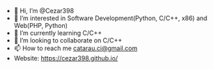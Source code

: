 - 👋 Hi, I’m @Cezar398
- 👀 I’m interested in Software Development(Python, C/C++, x86) and Web(PHP, Python)
- 🌱 I’m currently learning C/C++
- 💞️ I’m looking to collaborate on C/C++
- 📫 How to reach me catarau.ci@gmail.com
- Website: https://cezar398.github.io/

<!---
Cezar398/Cezar398 is a ✨ special ✨ repository because its `README.md` (this file) appears on your GitHub profile.
You can click the Preview link to take a look at your changes.
--->
